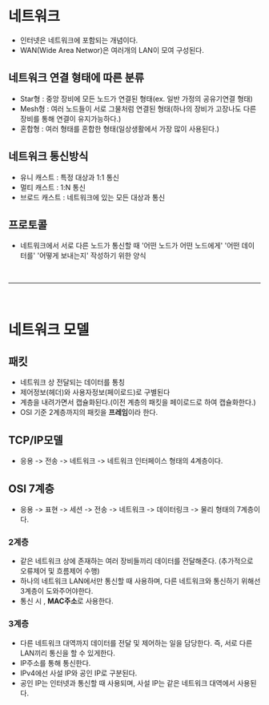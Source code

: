# **네트워크**

- 인터넷은 네트워크에 포함되는 개념이다.
- WAN(Wide Area Networ)은 여러개의 LAN이 모여 구성된다.

## **네트워크 연결 형태에 따른 분류**

- Star형 : 중앙 장비에 모든 노드가 연결된 형태(ex. 일반 가정의 공유기연결 형태)
- Mesh형 : 여러 노드들이 서로 그물처럼 연결된 형태(하나의 장비가 고장나도 다른 장비를 통해 연결이 유지가능하다.)
- 혼합형 : 여러 형태를 혼합한 형태(일상생활에서 가장 많이 사용된다.)

## **네트워크 통신방식**

- 유니 캐스트 : 특정 대상과 1:1 통신
- 멀티 캐스트 : 1:N 통신
- 브로드 캐스트 : 네트워크에 있는 모든 대상과 통신

## **프로토콜**

- 네트워크에서 서로 다른 노드가 통신할 때 '어떤 노드가 어떤 노드에게' '어떤 데이터를' '어떻게 보내는지' 작성하기 위한 양식

<br>

---

<br>

# **네트워크 모델**

## **패킷**

- 네트워크 상 전달되는 데이터를 통칭
- 제어정보(헤더)와 사용자정보(페이로드)로 구별된다
- 계층을 내려가면서 캡슐화된다.(이전 계층의 패킷을 페이로드로 하여 캡슐화한다.)
- OSI 기준 2계층까지의 패킷을 <strong>프레임</strong>이라 한다.

## **TCP/IP모델**

- 응용 -> 전송 -> 네트워크 -> 네트워크 인터페이스 형태의 4계층이다.

## **OSI 7계층**

- 응용 -> 표현 -> 세션 -> 전송 -> 네트워크 -> 데이터링크 -> 물리 형태의 7계층이다.

### **2계층**

- 같은 네트워크 상에 존재하는 여러 장비들끼리 데이터를 전달해준다. (추가적으로 오류제어 및 흐름제어 수행)
- 하나의 네트워크 LAN에서만 통신할 때 사용하며, 다른 네트워크와 통신하기 위해선 3계층이 도와주어야한다.
- 통신 시 , <strong>MAC주소</strong>로 사용한다.

### **3계층**

- 다른 네트워크 대역까지 데이터를 전달 및 제어하는 일을 담당한다. 즉, 서로 다른 LAN끼리 통신을 할 수 있게한다.
- IP주소를 통해 통신한다.
- IPv4에선 사설 IP와 공인 IP로 구분된다.
- 공인 IP는 인터넷과 통신할 때 사용되며, 사설 IP는 같은 네트워크 대역에서 사용된다.
